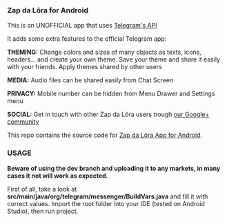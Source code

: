 ### Zap da Lôra for Android

This is an UNOFFICIAL app that uses [Telegram's API](https://core.telegram.org/api)

It adds some extra features to the official Telegram app:

**THEMING:**
Change colors and sizes of many objects as texts, icons, headers... and create your own theme.
Save your theme and share it easily with your friends.
Apply themes shared by other users

**MEDIA:** Audio files can be shared easily from Chat Screen

**PRIVACY:** Mobile number can be hidden from Menu Drawer and Settings menu

**SOCIAL:** Get in touch with other Zap da Lôra users trough [our Google+ community](https://plus.google.com/communities/106927015963860485525)

This repo contains the source code for [Zap da Lôra App for Android](https://play.google.com/store/apps/details?id=org.telegram.plus).

### USAGE
**Beware of using the dev branch and uploading it to any markets, in many cases it not will work as expected**.

First of all, take a look at **src/main/java/org/telegram/messenger/BuildVars.java** and fill it with correct values.
Import the root folder into your IDE (tested on Android Studio), then run project.